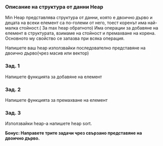 ### Описание на структура от данни Heap

Min Heap представлява структура от данни, която е двоично дърво и децата на всеки елемент са по-големи от него, тоест коренът има най-малка стойност.( За max heap обратното)
Има операции за добавяне на елемент в структурата, взимаме на стойност и премахване на корена. Основното му свойство се запазва при всяка операция.

Напишете ваш heap използвайки последователно представяне на двоично дърво(чрез масив или вектор)
### Зад. 1
Напишете функцията за добавяне на елемент
### Зад. 2
Напишете функцията за премахване на елемент
### Зад. 3
Използвайки heap-а напишете heap sort.

**Бонус: Направете трите задачи чрез свързано представяне на двоично дърво.**
